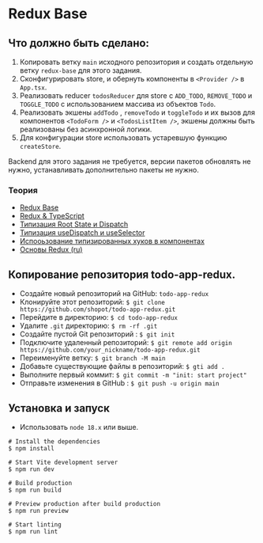 # Redux Base

## Что должно быть сделано:

1. Копировать ветку `main` исходного репозитория и создать отдельную ветку `redux-base` для этого задания.
2. Сконфигурировать store, и обернуть компоненты в `<Provider />` в `App.tsx`.
3. Реализовать reducer `todosReducer` для store с `ADD_TODO`, `REMOVE_TODO` и `TOGGLE_TODO` с использованием массива из объектов `Todo`.
3. Реализовать экшены `addTodo` , `removeTodo` и `toggleTodo` и их вызов для компонентов `<TodoForm />` и `<TodosListItem />`, экшены должны быть реализованы без асинхронной логики.
4. Для конфигурации store использовать устаревшую функцию `createStore`.


Backend для этого задания не требуется, версии пакетов обновлять не нужно, устанавливать дополнительно пакеты не нужно.

### Теория
* [Redux Base](https://handsonreact.com/docs/redux)
* [Redux & TypeScript](https://handsonreact.com/docs/redux-typescript)
* [Типизация Root State и Dispatch](https://redux.js.org/usage/usage-with-typescript#define-root-state-and-dispatch-types)
* [Типизация useDispatch и useSelector](https://redux.js.org/usage/usage-with-typescript#define-typed-hooks)
* [Испооьзование типизированных хуков в компонентах](https://redux.js.org/usage/usage-with-typescript#use-typed-hooks-in-components)
* [Основы Redux (ru)](https://max-frontend.gitbook.io/redux-course-ru-v2/sozdanie/osnovi-redux-teoriya)


## Копирование репозитория todo-app-redux.

- Создайте новый репозиторий на GitHub: `todo-app-redux`
- Клонируйте этот репозиторий: `$ git clone https://github.com/shopot/todo-app-redux.git`
- Перейдите в директорию: `$ cd todo-app-redux`
- Удалите `.git` директорию: `$ rm -rf .git`
- Создайте пустой Git репозиторий : `$ git init`
- Подключите удаленный репозиторий: `$ git remote add origin https://github.com/your_nickname/todo-app-redux.git`
- Переименуйте ветку: `$ git branch -M main`
- Добавьте существующие файлы в репозиторий: `$ gti add .`
- Выполните первый коммит: `$ git commit -m "init: start project"`
- Отправьте изменения в GitHub : `$ git push -u origin main`

## Установка и запуск

- Использовать `node 18.x` или выше.

```shell
# Install the dependencies
$ npm install

# Start Vite development server
$ npm run dev

# Build production
$ npm run build

# Preview production after build production
$ npm run preview

# Start linting
$ npm run lint
```
